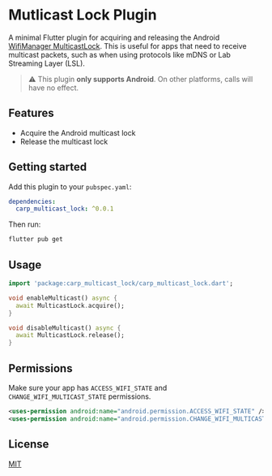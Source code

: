 # Mutlicast Lock Plugin

A minimal Flutter plugin for acquiring and releasing the Android [WifiManager MulticastLock](https://developer.android.com/reference/android/net/wifi/WifiManager.MulticastLock). This is useful for apps that need to receive multicast packets, such as when using protocols like mDNS or Lab Streaming Layer (LSL).

> ⚠️ This plugin **only supports Android**. On other platforms, calls will have no effect.

## Features

- Acquire the Android multicast lock
- Release the multicast lock

## Getting started

Add this plugin to your `pubspec.yaml`:

```yaml
dependencies:
  carp_multicast_lock: ^0.0.1
```

Then run:

```bash
flutter pub get
```

## Usage

```dart
import 'package:carp_multicast_lock/carp_multicast_lock.dart';

void enableMulticast() async {
  await MulticastLock.acquire();
}

void disableMulticast() async {
  await MulticastLock.release();
}
```

## Permissions

Make sure your app has `ACCESS_WIFI_STATE` and `CHANGE_WIFI_MULTICAST_STATE` permissions.

```xml
<uses-permission android:name="android.permission.ACCESS_WIFI_STATE" />
<uses-permission android:name="android.permission.CHANGE_WIFI_MULTICAST_STATE" />
```

## License

[MIT](LICENSE)
